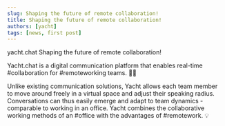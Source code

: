 ```yaml
---
slug: Shaping the future of remote collaboration!
title: Shaping the future of remote collaboration!
authors: [yacht]
tags: [news, first post]
---
```


yacht.chat
Shaping the future of remote collaboration!

Yacht.chat is a digital communication platform that enables real-time #collaboration for #remoteworking teams. 👩‍💻

Unlike existing communication solutions, Yacht allows each team member to move around freely in a virtual space and adjust their speaking radius. Conversations can thus easily emerge and adapt to team dynamics - comparable to working in an office. Yacht combines the collaborative working methods of an #office with the advantages of #remotework. 💡